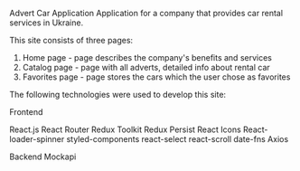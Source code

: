 Advert Car Application
Application for a company that provides car rental services in Ukraine.

This site consists of three pages:
1) Home page - page describes the company's benefits and services
2) Catalog page - page with all adverts, detailed info about rental car
3) Favorites page - page stores the cars which the user chose as favorites

The following technologies were used to develop this site:

Frontend

React.js
React Router
Redux Toolkit
Redux Persist
React Icons
React-loader-spinner
styled-components
react-select
react-scroll
date-fns
Axios

Backend
Mockapi
